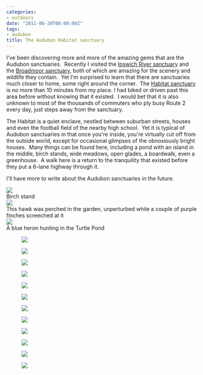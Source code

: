 ```yaml
---
categories:
- outdoors
date: "2011-06-20T00:00:00Z"
tags:
- audubon
title: The Audubon Habitat sanctuary
---
```

I've been discovering more and more of the amazing gems that are the Audubon sanctuaries.  Recently I visited the [Ipswich River sanctuary](http://www.massaudubon.org/Nature_Connection/Sanctuaries/Ipswich_River/index.php) and the [Broadmoor sanctuary](http://www.massaudubon.org/Nature_Connection/Sanctuaries/Broadmoor/index.php), both of which are amazing for the scenery and wildlife they contain.  Yet I'm surprised to learn that there are sanctuaries much closer to home, some right around the corner.  The [Habitat sanctuary](http://www.massaudubon.org/Nature_Connection/Sanctuaries/Habitat/index.php) is no more than 10 minutes from my place. I had biked or driven past this area before without knowing that it existed.  I would bet that it is also unknown to most of the thousands of commuters who ply busy Route 2 every day, just steps away from the sanctuary.

The Habitat is a quiet enclave, nestled between suburban streets, houses and even the football field of the nearby high school.  Yet it is typical of Audubon sanctuaries in that once you're inside, you're virtually cut off from the outside world, except for occasional glimpses of the obnoxiously bright houses.  Many things can be found here, including a pond with an island in the middle, birch stands, wide meadows, open glades, a boardwalk, even a greenhouse.  A walk here is a return to the tranquility that existed before they put a 6-lane highway through it.

I'll have more to write about the Audubon sanctuaries in the future.

<img src="http://yentran.isamonkey.org/gallery/audubon-habitat/dsc_0506.jpg" />
<figcaption>Birch stand</figcaption>

<img src="http://yentran.isamonkey.org/gallery/audubon-habitat/dsc_0451.jpg" />
<figcaption>This hawk was perched in the garden, unperturbed while a couple of purple finches screeched at it</figcaption>

<img src="http://yentran.isamonkey.org/gallery/audubon-habitat/dsc_0485.jpg" />
<figcaption>A blue heron hunting in the Turtle Pond</figcaption>

<figure>
  <img src="http://yentran.isamonkey.org/gallery/audubon-habitat/dsc_0437.jpg" />
</figure>
<figure>
  <img src="http://yentran.isamonkey.org/gallery/audubon-habitat/dsc_0441.jpg" />
</figure>
<figure>
  <img src="http://yentran.isamonkey.org/gallery/audubon-habitat/dsc_0461.jpg" />
</figure>
<figure>
  <img src="http://yentran.isamonkey.org/gallery/audubon-habitat/dsc_0474.jpg" />
</figure>
<figure>
  <img src="http://yentran.isamonkey.org/gallery/audubon-habitat/dsc_0476.jpg" />
</figure>
<figure>
  <img src="http://yentran.isamonkey.org/gallery/audubon-habitat/dsc_0485.jpg" />
</figure>
<figure>
  <img src="http://yentran.isamonkey.org/gallery/audubon-habitat/dsc_0495.jpg" />
</figure>
<figure>
  <img src="http://yentran.isamonkey.org/gallery/audubon-habitat/dsc_0498.jpg" />
</figure>
<figure>
  <img src="http://yentran.isamonkey.org/gallery/audubon-habitat/dsc_0504.jpg" />
</figure>
<figure>
  <img src="http://yentran.isamonkey.org/gallery/audubon-habitat/dsc_0505.jpg" />
</figure>
<figure>
  <img src="http://yentran.isamonkey.org/gallery/audubon-habitat/dsc_0507.jpg" />
</figure>
<figure>
  <img src="http://yentran.isamonkey.org/gallery/audubon-habitat/dsc_0510.jpg" />
</figure>

</div>
